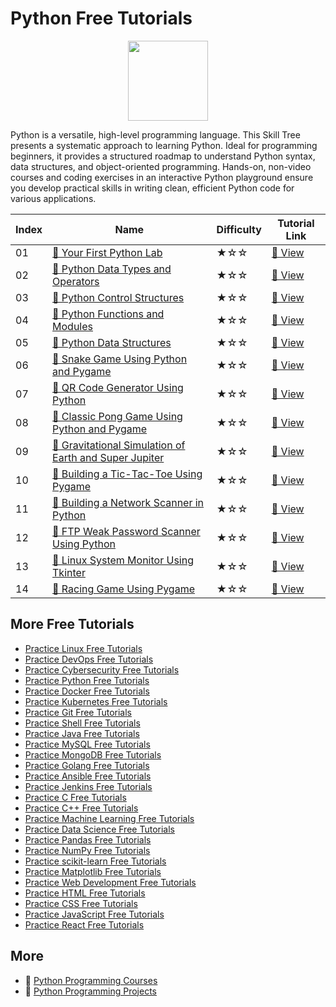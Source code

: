 # Python Free Tutorials

<div align="center">
<img width="128px" src="https://file.labex.io/path/E4pVLzVNCjyM.png">
</div>

Python is a versatile, high-level programming language. This Skill Tree presents a systematic approach to learning Python. Ideal for programming beginners, it provides a structured roadmap to understand Python syntax, data structures, and object-oriented programming. Hands-on, non-video courses and coding exercises in an interactive Python playground ensure you develop practical skills in writing clean, efficient Python code for various applications.

|   Index | Name                                                                                                                                                      | Difficulty   | Tutorial Link                                                                                              |
|---------|-----------------------------------------------------------------------------------------------------------------------------------------------------------|--------------|------------------------------------------------------------------------------------------------------------|
|      01 | [📖 Your First Python Lab](https://labex.io/tutorials/python-your-first-python-lab-270256)                                                                 | ★☆☆          | [🔗 View](https://labex.io/tutorials/python-your-first-python-lab-270256)                                   |
|      02 | [📖 Python Data Types and Operators](https://labex.io/tutorials/python-python-data-types-and-operators-393077)                                             | ★☆☆          | [🔗 View](https://labex.io/tutorials/python-python-data-types-and-operators-393077)                         |
|      03 | [📖 Python Control Structures](https://labex.io/tutorials/python-python-control-structures-393123)                                                         | ★☆☆          | [🔗 View](https://labex.io/tutorials/python-python-control-structures-393123)                               |
|      04 | [📖 Python Functions and Modules](https://labex.io/tutorials/python-python-functions-and-modules-393141)                                                   | ★☆☆          | [🔗 View](https://labex.io/tutorials/python-python-functions-and-modules-393141)                            |
|      05 | [📖 Python Data Structures](https://labex.io/tutorials/python-python-data-structures-393168)                                                               | ★☆☆          | [🔗 View](https://labex.io/tutorials/python-python-data-structures-393168)                                  |
|      06 | [📖 Snake Game Using Python and Pygame](https://labex.io/tutorials/python-snake-game-using-python-and-pygame-298902)                                       | ★☆☆          | [🔗 View](https://labex.io/tutorials/python-snake-game-using-python-and-pygame-298902)                      |
|      07 | [📖 QR Code Generator Using Python](https://labex.io/tutorials/python-qr-code-generator-using-python-298900)                                               | ★☆☆          | [🔗 View](https://labex.io/tutorials/python-qr-code-generator-using-python-298900)                          |
|      08 | [📖 Classic Pong Game Using Python and Pygame](https://labex.io/tutorials/python-classic-pong-game-using-python-and-pygame-298856)                         | ★☆☆          | [🔗 View](https://labex.io/tutorials/python-classic-pong-game-using-python-and-pygame-298856)               |
|      09 | [📖 Gravitational Simulation of Earth and Super Jupiter](https://labex.io/tutorials/matplotlib-gravitational-simulation-of-earth-and-super-jupiter-298885) | ★☆☆          | [🔗 View](https://labex.io/tutorials/matplotlib-gravitational-simulation-of-earth-and-super-jupiter-298885) |
|      10 | [📖 Building a Tic-Tac-Toe Using Pygame](https://labex.io/tutorials/python-building-a-tic-tac-toe-using-pygame-298907)                                     | ★☆☆          | [🔗 View](https://labex.io/tutorials/python-building-a-tic-tac-toe-using-pygame-298907)                     |
|      11 | [📖 Building a Network Scanner in Python](https://labex.io/tutorials/python-building-a-network-scanner-in-python-298855)                                   | ★☆☆          | [🔗 View](https://labex.io/tutorials/python-building-a-network-scanner-in-python-298855)                    |
|      12 | [📖 FTP Weak Password Scanner Using Python](https://labex.io/tutorials/python-ftp-weak-password-scanner-using-python-298882)                               | ★☆☆          | [🔗 View](https://labex.io/tutorials/python-ftp-weak-password-scanner-using-python-298882)                  |
|      13 | [📖 Linux System Monitor Using Tkinter](https://labex.io/tutorials/python-linux-system-monitor-using-tkinter-298891)                                       | ★☆☆          | [🔗 View](https://labex.io/tutorials/python-linux-system-monitor-using-tkinter-298891)                      |
|      14 | [📖 Racing Game Using Pygame](https://labex.io/tutorials/python-racing-game-using-pygame-298901)                                                           | ★☆☆          | [🔗 View](https://labex.io/tutorials/python-racing-game-using-pygame-298901)                                |

## More Free Tutorials

- [Practice Linux Free Tutorials](https://github.com/labex-labs/linux-free-tutorials)
- [Practice DevOps Free Tutorials](https://github.com/labex-labs/devops-free-tutorials)
- [Practice Cybersecurity Free Tutorials](https://github.com/labex-labs/cybersecurity-free-tutorials)
- [Practice Python Free Tutorials](https://github.com/labex-labs/python-free-tutorials)
- [Practice Docker Free Tutorials](https://github.com/labex-labs/docker-free-tutorials)
- [Practice Kubernetes Free Tutorials](https://github.com/labex-labs/kubernetes-free-tutorials)
- [Practice Git Free Tutorials](https://github.com/labex-labs/git-free-tutorials)
- [Practice Shell Free Tutorials](https://github.com/labex-labs/shell-free-tutorials)
- [Practice Java Free Tutorials](https://github.com/labex-labs/java-free-tutorials)
- [Practice MySQL Free Tutorials](https://github.com/labex-labs/mysql-free-tutorials)
- [Practice MongoDB Free Tutorials](https://github.com/labex-labs/mongodb-free-tutorials)
- [Practice Golang Free Tutorials](https://github.com/labex-labs/go-free-tutorials)
- [Practice Ansible Free Tutorials](https://github.com/labex-labs/ansible-free-tutorials)
- [Practice Jenkins Free Tutorials](https://github.com/labex-labs/jenkins-free-tutorials)
- [Practice C Free Tutorials](https://github.com/labex-labs/c-free-tutorials)
- [Practice C++ Free Tutorials](https://github.com/labex-labs/cpp-free-tutorials)
- [Practice Machine Learning Free Tutorials](https://github.com/labex-labs/ml-free-tutorials)
- [Practice Data Science Free Tutorials](https://github.com/labex-labs/data-science-free-tutorials)
- [Practice Pandas Free Tutorials](https://github.com/labex-labs/pandas-free-tutorials)
- [Practice NumPy Free Tutorials](https://github.com/labex-labs/numpy-free-tutorials)
- [Practice scikit-learn Free Tutorials](https://github.com/labex-labs/sklearn-free-tutorials)
- [Practice Matplotlib Free Tutorials](https://github.com/labex-labs/matplotlib-free-tutorials)
- [Practice Web Development Free Tutorials](https://github.com/labex-labs/web-development-free-tutorials)
- [Practice HTML Free Tutorials](https://github.com/labex-labs/html-free-tutorials)
- [Practice CSS Free Tutorials](https://github.com/labex-labs/css-free-tutorials)
- [Practice JavaScript Free Tutorials](https://github.com/labex-labs/javascript-free-tutorials)
- [Practice React Free Tutorials](https://github.com/labex-labs/react-free-tutorials)


## More

- 🔗 [Python Programming Courses](https://github.com/labex-labs/awesome-programming-courses)
- 🔗 [Python Programming Projects](https://github.com/labex-labs/awesome-programming-projects)

